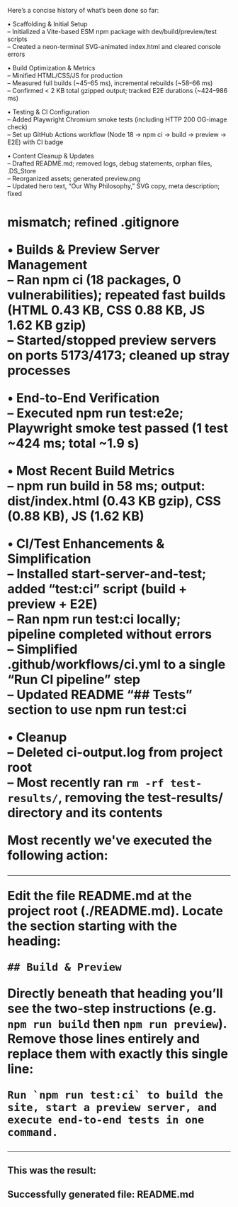 Here’s a concise history of what’s been done so far:

• Scaffolding & Initial Setup  
  – Initialized a Vite-based ESM npm package with dev/build/preview/test scripts  
  – Created a neon-terminal SVG-animated index.html and cleared console errors  

• Build Optimization & Metrics  
  – Minified HTML/CSS/JS for production  
  – Measured full builds (~45–65 ms), incremental rebuilds (~58–66 ms)  
  – Confirmed < 2 KB total gzipped output; tracked E2E durations (~424–986 ms)  

• Testing & CI Configuration  
  – Added Playwright Chromium smoke tests (including HTTP 200 OG-image check)  
  – Set up GitHub Actions workflow (Node 18 → npm ci → build → preview → E2E) with CI badge  

• Content Cleanup & Updates  
  – Drafted README.md; removed logs, debug statements, orphan files, .DS_Store  
  – Reorganized assets; generated preview.png  
  – Updated hero text, “Our Why Philosophy,” SVG copy, meta description; fixed <h1> mismatch; refined .gitignore  

• Builds & Preview Server Management  
  – Ran npm ci (18 packages, 0 vulnerabilities); repeated fast builds (HTML 0.43 KB, CSS 0.88 KB, JS 1.62 KB gzip)  
  – Started/stopped preview servers on ports 5173/4173; cleaned up stray processes  

• End-to-End Verification  
  – Executed npm run test:e2e; Playwright smoke test passed (1 test ~424 ms; total ~1.9 s)  

• Most Recent Build Metrics  
  – npm run build in 58 ms; output: dist/index.html (0.43 KB gzip), CSS (0.88 KB), JS (1.62 KB)  

• CI/Test Enhancements & Simplification  
  – Installed start-server-and-test; added “test:ci” script (build + preview + E2E)  
  – Ran npm run test:ci locally; pipeline completed without errors  
  – Simplified .github/workflows/ci.yml to a single “Run CI pipeline” step  
  – Updated README “## Tests” section to use npm run test:ci  

• Cleanup  
  – Deleted ci-output.log from project root  
  – Most recently ran `rm -rf test-results/`, removing the test-results/ directory and its contents

**Most recently we've executed the following action:**

---
Edit the file README.md at the project root (./README.md). Locate the section starting with the heading:

```
## Build & Preview
```

Directly beneath that heading you’ll see the two-step instructions (e.g. `npm run build` then `npm run preview`). Remove those lines entirely and replace them with exactly this single line:

```
Run `npm run test:ci` to build the site, start a preview server, and execute end-to-end tests in one command.
```
---

**This was the result:**
---
Successfully generated file: README.md
---
